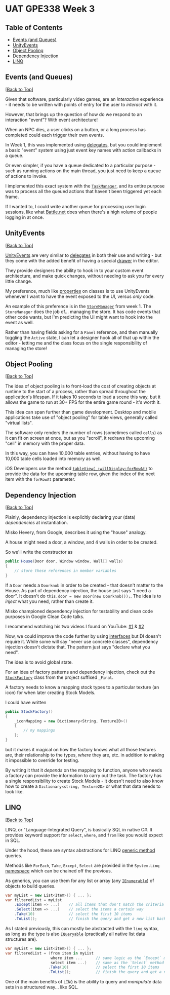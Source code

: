 # UAT GPE338 Week 3

## Table of Contents
<!-- START doctoc generated TOC please keep comment here to allow auto update -->
<!-- DON'T EDIT THIS SECTION, INSTEAD RE-RUN doctoc TO UPDATE -->


- [Events (and Queues)](#events-and-queues)
- [UnityEvents](#unityevents)
- [Object Pooling](#object-pooling)
- [Dependency Injection](#dependency-injection)
- [LINQ](#linq)

<!-- END doctoc generated TOC please keep comment here to allow auto update -->

## Events (and Queues)
[[Back to Top](#table-of-contents)]

Given that software, particularly video games, are an _interactive_ experience - it needs to be written with points of
 entry for the user to _interact_ with it.

However, that brings up the question of how do we respond to an interaction "event"? With event architecture!

When an NPC dies, a user clicks on a button, or a long process has completed could each trigger their own events.

In Week 1, this was implemented using [delegates](./Week1.md#delegates), but you could implement a basic "event" system
 using just event key names with action callbacks in a queue.
 
Or even simpler, if you have a queue dedicated to a particular purpose - such as running actions on the main thread, you
 just need to keep a queue of actions to invoke.
 
I implemented this exact system with the [`TaskManager`](../Harris.Nathan_Week1/Assets/Scripts/TaskManager.cs), and its
 entire purpose was to process all the queued actions that haven't been triggered yet each frame.
 
If I wanted to, I could write another queue for processing user login sessions, like what [Battle.net](http://i.imgur.com/03vEitY.png)
 does when there's a high volume of people logging in at once. 

## UnityEvents
[[Back to Top](#table-of-contents)]

[UnityEvents](https://docs.unity3d.com/ScriptReference/Events.UnityEvent.html) are very similar to [delegates](./Week1.md#delegates)
 in both their use and writing - but they come with the added benefit of having a special [drawer](./Week4.md#property-drawers)
 in the editor.
 
They provide designers the ability to hook in to your custom event architecture, and make quick changes, without needing
 to ask you for every little change.
 
My preference, much like [properties](./Docs/Week2.md#properties) on classes is to use UnityEvents whenever I want to
 have the event exposed to the UI, versus _only_ code.
 
An example of this preference is in the [`StoreManager`](../Harris.Nathan_Week1/Assets/Scripts/UI/Store/StoreManager.cs)
 from week 1. The `StoreManager` does the job of... managing the store. It has code events that other code wants, but
 I'm predicting the UI might want to hook into the event as well.
 
Rather than having fields asking for a `Panel` reference, and then manually toggling the `Active` state, I can let a
 designer hook all of that up within the editor - letting me and the class focus on the single responsibility of 
 managing the store!

## Object Pooling
[[Back to Top](#table-of-contents)]

The idea of object pooling is to front-load the cost of creating objects at runtime to the start of a process, rather than
 spread throughout the application's lifespan. If it takes 10 seconds to load a scene this way, but it allows the game
 to run at 30+ FPS for the entire game round - it's worth it.
 
This idea can span further than game development. Desktop and mobile applications take use of "object pooling" for table
 views, generally called "virtual lists".
  
The software only renders the number of rows (sometimes called `cells`) as it
 can fit on screen at once, but as you "scroll", it redraws the upcoming "cell" in memory with the proper data.
 
In this way, you can have 10,000 table entries, without having to have 10,000 table cells loaded into memory as well.

iOS Developers use the method [`tableView(_:willDisplay:forRowAt)`](https://developer.apple.com/documentation/uikit/uitableviewdelegate/1614883-tableview)
 to provide the data for the upcoming table row, given the index of the next item with the `forRowAt` parameter.

## Dependency Injection
[[Back to Top](#table-of-contents)]

Plainly, dependency injection is explicitly declaring your (data) _dependencies_ at instantiation.

Misko Hevery, from Google, describes it using the "house" analogy.

A house might need a door, a window, and 4 walls in order to be created.

So we'll write the constructor as

```csharp
public House(Door door, Window window, Wall[] walls)
{
    // store these references in member variables
}
```

If a `Door` needs a `Doorknob` in order to be created - that doesn't matter to the House. As part of dependency injection,
 the house just says "I need a door". It doesn't do `this.door = new Door(new Doorknob());`. The idea is to _inject_ what
 you need, rather than create it.

Misko championed dependency injection for testability and clean code purposes in Google Clean Code talks.

I recommend watching his two videos I found on YouTube: [#1](https://www.youtube.com/watch?v=4F72VULWFvc) & [#2](https://www.youtube.com/watch?v=-FRm3VPhseI)

Now, we could improve the code further by using [interfaces](./Week2.md#interfaces) but DI doesn't require it. While
 some will say "never use concrete classes", dependency injection doesn't dictate that.
 The pattern just says "declare what you need".
 
The idea is to avoid global state.

For an idea of factory patterns and dependency injection, check out the [`StockFactory`](../Harris.Nathan_Final/Assets/_core/Scripts/StockExchange/Factories/StockFactory.cs)
 class from the project suffixed `_Final`.
  
A factory needs to know a mapping stock types to a particular texture (an icon) for when later creating Stock Models.

I could have written

```csharp
public StockFactory()
{
    _iconMapping = new Dictionary<String, Texture2D>()
    {
        // my mappings
    };
}
```

but it makes it magical on how the factory knows what all those textures are, their relationship to the types, _where_
 they are, etc. in addition to making it impossible to override for testing.
 
By writing it that it _depends_ on the mapping to function, anyone who needs a factory can provide the information to
 carry out the task. The factory has a single responsibility to create Stock Models - it doesn't need to also know how
 to create a `Dictionary<string, Texture2D>` or what that data needs to look like.

## LINQ
[[Back to Top](#table-of-contents)]

LINQ, or "Language-Integrated Query", is basically SQL in native C#. It provides keyword support for `select`, `where`, 
 and `from` like you would expect in SQL.
 
Under the hood, these are syntax abstractions for LINQ [generic method](./Week1.md#generics-and-templates) queries.

Methods like `ForEach`, `Take`, `Except`, `Select` are provided in the `System.Linq` [namespace](./Week2.md#namespaces) 
 which can be chained off the previous.

As generics, you can use them for any list or array (any [`IEnumerable`](https://msdn.microsoft.com/en-us/library/9eekhta0(v=vs.110).aspx))
 of objects to build queries.

```csharp
var myList = new List<Item>() { ... };
var filteredList = myList
    .Except(item => ...)    // all items that don't match the criteria
    .Select(item => ...)    // select the items a certain way
    .Take(10)               // select the first 10 items
    .ToList();              // finish the query and get a new list back
```

As I stated previously, this can mostly be abstracted with the `linq` syntax, as long as the type is also [`IQueryable`](https://msdn.microsoft.com/en-us/library/system.linq.iqueryable(v=vs.110).aspx)
 (practically all native list data structures are).

```csharp
var myList = new List<item>() { ... };
var filteredList = (from item in myList
                    where item ...      // same logic as the `Except` method above
                    select item ...)    // same as the `Select` method above
                   .Take(10)            // select the first 10 items
                   .ToList();           // finish the query and get a new list back
```

One of the main benefits of `LINQ` is the ability to query and _manipulate_ data sets in a structured way... like SQL.
